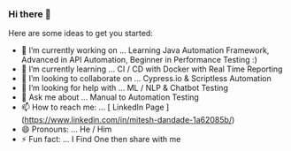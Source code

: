 ### Hi there 👋


Here are some ideas to get you started:

- 🔭 I’m currently working on ...         Learning Java Automation Framework, Advanced in API Automation, Beginner in Performance Testing :)
- 🌱 I’m currently learning ...           CI / CD with Docker with Real Time Reporting 
- 👯 I’m looking to collaborate on ...    Cypress.io &  Scriptless Automation 
- 🤔 I’m looking for help with ...        ML / NLP & Chatbot Testing
- 💬 Ask me about ...                     Manual to Automation Testing 
- 📫 How to reach me: ...                 [ LinkedIn Page ] (https://www.linkedin.com/in/mitesh-dandade-1a62085b/)
- 😄 Pronouns: ...                        He / Him
- ⚡ Fun fact: ...                         I Find One then share with me 


